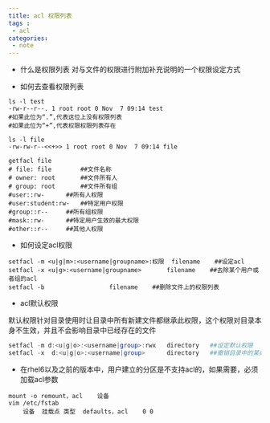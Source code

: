 ```yaml
---
title: acl 权限列表
tags :
 - acl
categories:
 - note 
---
```


* 什么是权限列表
  对与文件的权限进行附加补充说明的一个权限设定方式

* 如何去查看权限列表   

<!--more-->

```shell
ls -l test
-rw-r--r--. 1 root root 0 Nov  7 09:14 test
#如果此位为“.”,代表这位上没有权限列表
#如果此位为“+”,代表权限权限列表存在

ls -l file
-rw-rw-r--<<+>> 1 root root 0 Nov  7 09:14 file

getfacl file 
# file: file		##文件名称
# owner: root		##文件所有人
# group: root		##文件所有组
#user::rw-		##所有人权限
#user:student:rw-	##特定用户权限
#group::r--		##所有组权限
#mask::rw-		##特定用户生效的最大权限
#other::r--		##其他人权限
```


* 如何设定acl权限


```shell
setfacl	-m <u|g|m>:<username|groupname>:权限	filename	##设定acl
setfacl -x <u|g>:<username|groupname> 		filename	##去除某个用户或者组的acl
setfacl -b					filename	##删除文件上的权限列表
```

* acl默认权限

默认权限针对目录使用时让目录中所有新建文件都继承此权限，这个权限对目录本身不生效，并且不会影响目录中已经存在的文件

```powershell
setfacl -m d:<u|g|o>:<username|group>:rwx	directory	##设定默认权限
setfacl -x  d:<u|g|o>:<username|group>		directory	##撤销目录中的某条默认权限
```

* 在rhel6以及之前的版本中，用户建立的分区是不支持acl的，如果需要，必须加载acl参数


```shell
mount -o remount，acl	设备
vim /etc/fstab
    设备	挂载点	类型	defaults，acl	0 0
```







